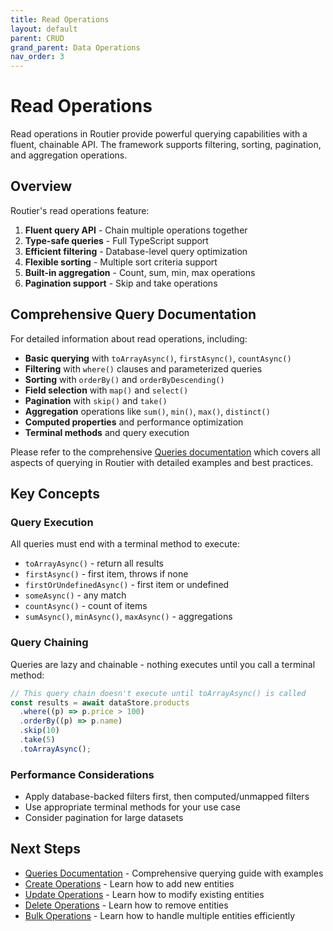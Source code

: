 ```yaml
---
title: Read Operations
layout: default
parent: CRUD
grand_parent: Data Operations
nav_order: 3
---
```


# Read Operations

Read operations in Routier provide powerful querying capabilities with a fluent, chainable API. The framework supports filtering, sorting, pagination, and aggregation operations.

## Overview

Routier's read operations feature:

1. **Fluent query API** - Chain multiple operations together
2. **Type-safe queries** - Full TypeScript support
3. **Efficient filtering** - Database-level query optimization
4. **Flexible sorting** - Multiple sort criteria support
5. **Built-in aggregation** - Count, sum, min, max operations
6. **Pagination support** - Skip and take operations

## Comprehensive Query Documentation

For detailed information about read operations, including:

- **Basic querying** with `toArrayAsync()`, `firstAsync()`, `countAsync()`
- **Filtering** with `where()` clauses and parameterized queries
- **Sorting** with `orderBy()` and `orderByDescending()`
- **Field selection** with `map()` and `select()`
- **Pagination** with `skip()` and `take()`
- **Aggregation** operations like `sum()`, `min()`, `max()`, `distinct()`
- **Computed properties** and performance optimization
- **Terminal methods** and query execution

Please refer to the comprehensive [Queries documentation](../../concepts/queries/) which covers all aspects of querying in Routier with detailed examples and best practices.

## Key Concepts

### Query Execution

All queries must end with a terminal method to execute:

- `toArrayAsync()` - return all results
- `firstAsync()` - first item, throws if none
- `firstOrUndefinedAsync()` - first item or undefined
- `someAsync()` - any match
- `countAsync()` - count of items
- `sumAsync()`, `minAsync()`, `maxAsync()` - aggregations

### Query Chaining

Queries are lazy and chainable - nothing executes until you call a terminal method:

```ts
// This query chain doesn't execute until toArrayAsync() is called
const results = await dataStore.products
  .where((p) => p.price > 100)
  .orderBy((p) => p.name)
  .skip(10)
  .take(5)
  .toArrayAsync();
```

### Performance Considerations

- Apply database-backed filters first, then computed/unmapped filters
- Use appropriate terminal methods for your use case
- Consider pagination for large datasets

## Next Steps

- [Queries Documentation](../../concepts/queries/) - Comprehensive querying guide with examples
- [Create Operations](create.md) - Learn how to add new entities
- [Update Operations](update.md) - Learn how to modify existing entities
- [Delete Operations](delete.md) - Learn how to remove entities
- [Bulk Operations](bulk/README.md) - Learn how to handle multiple entities efficiently
